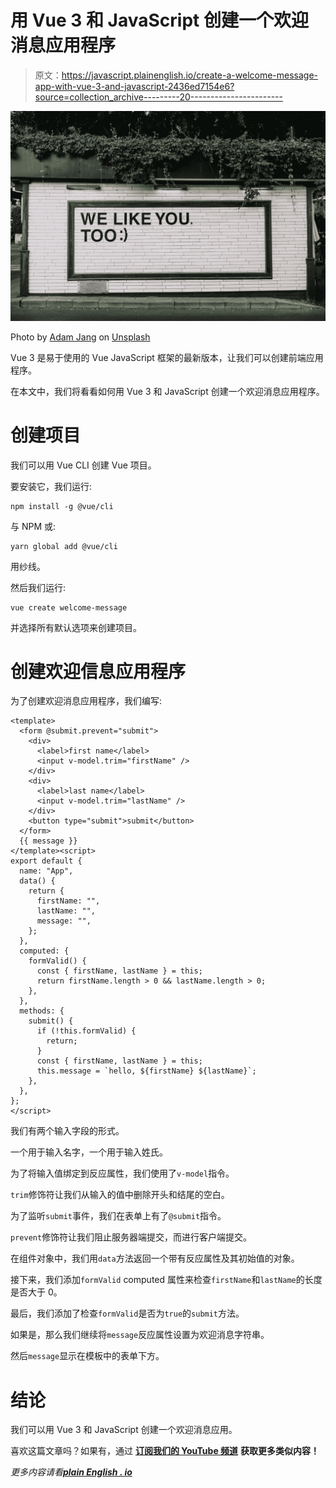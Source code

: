 # 用 Vue 3 和 JavaScript 创建一个欢迎消息应用程序

> 原文：<https://javascript.plainenglish.io/create-a-welcome-message-app-with-vue-3-and-javascript-2436ed7154e6?source=collection_archive---------20----------------------->

![](img/2d816ca2d91159975501cd292b5199e3.png)

Photo by [Adam Jang](https://unsplash.com/@adamjang?utm_source=medium&utm_medium=referral) on [Unsplash](https://unsplash.com?utm_source=medium&utm_medium=referral)

Vue 3 是易于使用的 Vue JavaScript 框架的最新版本，让我们可以创建前端应用程序。

在本文中，我们将看看如何用 Vue 3 和 JavaScript 创建一个欢迎消息应用程序。

# 创建项目

我们可以用 Vue CLI 创建 Vue 项目。

要安装它，我们运行:

```
npm install -g @vue/cli
```

与 NPM 或:

```
yarn global add @vue/cli
```

用纱线。

然后我们运行:

```
vue create welcome-message
```

并选择所有默认选项来创建项目。

# 创建欢迎信息应用程序

为了创建欢迎消息应用程序，我们编写:

```
<template>
  <form @submit.prevent="submit">
    <div>
      <label>first name</label>
      <input v-model.trim="firstName" />
    </div>
    <div>
      <label>last name</label>
      <input v-model.trim="lastName" />
    </div>
    <button type="submit">submit</button>
  </form>
  {{ message }}
</template><script>
export default {
  name: "App",
  data() {
    return {
      firstName: "",
      lastName: "",
      message: "",
    };
  },
  computed: {
    formValid() {
      const { firstName, lastName } = this;
      return firstName.length > 0 && lastName.length > 0;
    },
  },
  methods: {
    submit() {
      if (!this.formValid) {
        return;
      }
      const { firstName, lastName } = this;
      this.message = `hello, ${firstName} ${lastName}`;
    },
  },
};
</script>
```

我们有两个输入字段的形式。

一个用于输入名字，一个用于输入姓氏。

为了将输入值绑定到反应属性，我们使用了`v-model`指令。

`trim`修饰符让我们从输入的值中删除开头和结尾的空白。

为了监听`submit`事件，我们在表单上有了`@submit`指令。

`prevent`修饰符让我们阻止服务器端提交，而进行客户端提交。

在组件对象中，我们用`data`方法返回一个带有反应属性及其初始值的对象。

接下来，我们添加`formValid` computed 属性来检查`firstName`和`lastName`的长度是否大于 0。

最后，我们添加了检查`formValid`是否为`true`的`submit`方法。

如果是，那么我们继续将`message`反应属性设置为欢迎消息字符串。

然后`message`显示在模板中的表单下方。

# 结论

我们可以用 Vue 3 和 JavaScript 创建一个欢迎消息应用。

喜欢这篇文章吗？如果有，通过 [**订阅我们的 YouTube 频道**](https://www.youtube.com/channel/UCtipWUghju290NWcn8jhyAw?sub_confirmation=true) **获取更多类似内容！**

*更多内容请看*[***plain English . io***](https://plainenglish.io/)